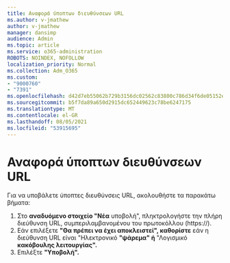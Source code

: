 ```yaml
---
title: Αναφορά ύποπτων διευθύνσεων URL
ms.author: v-jmathew
author: v-jmathew
manager: dansimp
audience: Admin
ms.topic: article
ms.service: o365-administration
ROBOTS: NOINDEX, NOFOLLOW
localization_priority: Normal
ms.collection: Adm_O365
ms.custom:
- "9000760"
- "7391"
ms.openlocfilehash: d42d7eb55062b729b3156dc02562c83800c786d34f6de05152e7e09fa88ab71b
ms.sourcegitcommit: b5f7da89a650d2915dc652449623c78be6247175
ms.translationtype: MT
ms.contentlocale: el-GR
ms.lasthandoff: 08/05/2021
ms.locfileid: "53915695"
---
```

# <a name="report-suspicious-urls"></a>Αναφορά ύποπτων διευθύνσεων URL

Για να υποβάλετε ύποπτες διευθύνσεις URL, ακολουθήστε τα παρακάτω βήματα:

1. Στο **αναδυόμενο στοιχείο "Νέα** υποβολή", πληκτρολογήστε την πλήρη διεύθυνση URL, συμπεριλαμβανομένου του πρωτοκόλλου (https://).
2. Εάν επιλέξετε **"Θα πρέπει να έχει αποκλειστεί", καθορίστε** εάν η διεύθυνση URL είναι "Ηλεκτρονικό **"ψάρεμα" ή** "Λογισμικό **κακόβουλης λειτουργίας".**
3. Επιλέξτε **"Υποβολή".**
